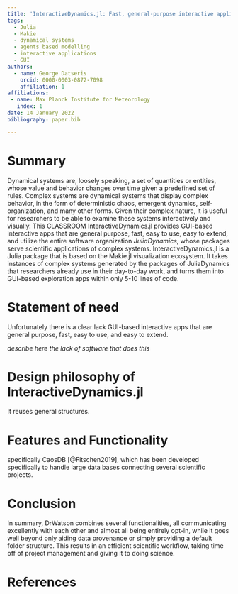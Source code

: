 ```yaml
---
title: 'InteractiveDynamics.jl: Fast, general-purpose interactive applications for complex systems'
tags:
  - Julia
  - Makie
  - dynamical systems
  - agents based modelling
  - interactive applications
  - GUI
authors:
  - name: George Datseris
    orcid: 0000-0003-0872-7098
    affiliation: 1
affiliations:
 - name: Max Planck Institute for Meteorology
   index: 1
date: 14 January 2022
bibliography: paper.bib

---
```


# Summary
Dynamical systems are, loosely speaking, a set of quantities or entities, whose value and behavior changes over time given a predefined set of rules.
Complex systems are dynamical systems that display complex behavior, in the form of deterministic chaos, emergent dynamics, self-organization, and many other forms.
Given their complex nature, it is useful for researchers to be able to examine these systems interactively and visually. This CLASSROOM
InteractiveDynamics.jl provides GUI-based interactive apps that are general purpose, fast, easy to use, easy to extend, and utilize the entire software organization _JuliaDynamics_, whose packages serve scientific applications of complex systems.
InteractiveDynamics.jl is a Julia package that is based on the Makie.jl visualization ecosystem. It takes instances of complex systems generated by the packages of JuliaDynamics that researchers already use in their day-to-day work, and turns them into GUI-based exploration apps within only 5-10 lines of code.

# Statement of need
Unfortunately there is a clear lack GUI-based interactive apps that are general purpose, fast, easy to use, and easy to extend.

_describe here the lack of software that does this_

# Design philosophy of InteractiveDynamics.jl
It reuses general structures.

# Features and Functionality
specifically CaosDB [@Fitschen2019], which has been developed specifically to handle large data bases connecting several scientific projects.

# Conclusion
In summary, DrWatson combines several functionalities, all communicating excellently with each other and almost all being entirely opt-in, while it goes well beyond only aiding data provenance or simply providing a default folder structure.
This results in an efficient scientific workflow, taking time off of project management and giving it to doing science.

# References
